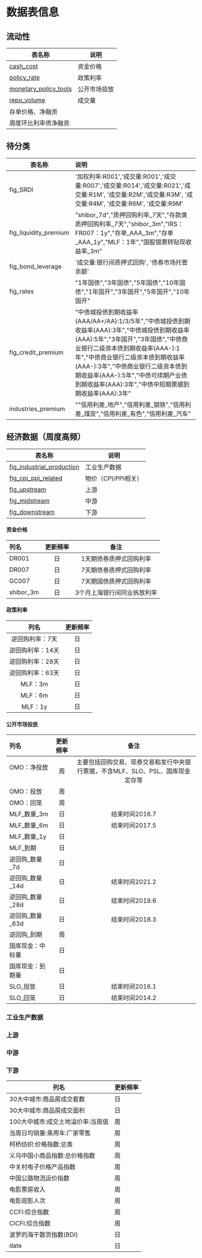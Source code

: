 # 数据表信息



## 流动性

|表名称|说明|
| - | - |
|[cash_cost](#资金价格)|资金价格|
|[policy_rate](#政策利率)|政策利率|
|[monetary_policy_tools](#公开市场投放)|公开市场投放|
|[repo_volume]()|成交量|
|存单价格、净融资||
|周度环比利率债净融资||

## 待分类
|表名称|说明|
| - | :-- |
|fig_SRDI|'加权利率:R001','成交量:R001','成交量:R007','成交量:R014','成交量:R021','成交量:R1M', '成交量:R2M','成交量:R3M', '成交量:R4M', '成交量:R6M', '成交量:R9M'|
|fig_liquidity_premium|"shibor_7d","质押回购利率_7天","存款类质押回购利率_7天","shibor_3m","IRS：FR007：1y","存单_AAA_3m","存单_AAA_1y","MLF：1年","国股银票转贴现收益率_3m"|
|fig_bond_leverage|'成交量:银行间质押式回购', '债券市场托管余额'|
|fig_rates|"1年国债","3年国债","5年国债","10年国债","1年国开","3年国开","5年国开","10年国开"|
|fig_credit_premium|"中债城投债到期收益率(AAA/AA+/AA):1/3/5年","中债城投债到期收益率(AAA):3年","中债城投债到期收益率(AAA):5年","3年国开","3年国债","中债商业银行二级资本债到期收益率(AAA-):1年","中债商业银行二级资本债到期收益率(AAA-):3年","中债商业银行二级资本债到期收益率(AAA-):5年","中债可续期产业债到期收益率(AAA):3年","中债中短期票据到期收益率(AAA):3年"|
|industries_premium|""信用利差_地产","信用利差_钢铁","信用利差_煤炭","信用利差_有色","信用利差_汽车"|


## 经济数据（周度高频）

|表名称|说明|
| - | - |
|[fig_industrial_production](tables/industrial_production)|工业生产数据|
|[fig_cpi_ppi_related](tables/cpi_ppi_related)|物价（CPI/PPI相关）|
|[fig_upstream](tables/upstream)|上游|
|[fig_midstream](tables/midstream)|中游|
|[fig_downstream](#下游)|下游|



#### 资金价格
列名 | 更新频率|备注
:--|:-:|:-:
DR001|日|1天期债券质押式回购利率
DR007|日|7天期债券质押式回购利率
GC007|日|7天期国债质押式回购利率
shibor_3m|日|3个月上海银行间同业拆放利率

#### 政策利率
|列名 | 更新频率|
|:-:|:-:|
|逆回购利率：7天|日|
|逆回购利率：14天|日|
|逆回购利率：28天|日|
|逆回购利率：63天|日|
|MLF：3m|日|
|MLF：6m|日|
|MLF：1y|日|






#### 公开市场投放
列名 | 更新频率|备注
:--|:-:|:-:
OMO：净投放 &nbsp; &nbsp; &nbsp; &nbsp; &nbsp; &nbsp; &nbsp; &nbsp;  |周 | 主要包括回购交易、现券交易和发行中央银行票据，不含MLF、SLO、PSL、国库现金定存等
OMO：投放 | 周       |
OMO：回笼 | 周       |
MLF\_数量\_3m | 日  |结束时间2016.7
MLF\_数量\_6m | 日   |结束时间2017.5
MLF\_数量\_1y | 日       |
MLF\_到期| 日       |
逆回购\_数量\_7d  | 日       |
逆回购\_数量\_14d | 日       |结束时间2021.2
逆回购\_数量\_28d | 日       |结束时间2019.6
逆回购\_数量\_63d | 日       |结束时间2018.3
逆回购\_到期 | 周       |
国库现金：中标量 | 日       |
国库现金：到期量 | 日       |
SLO\_投放 | 日       |结束时间2016.1
SLO\_回笼 | 日       |结束时间2014.2





### 工业生产数据

### 上游		

### 中游

### 下游

| 列名                              | 更新频率 |
| --------------------------------- | -------- |
| 30大中城市:商品房成交套数         | 日       |
| 30大中城市:商品房成交面积         | 日       |
| 100大中城市:成交土地溢价率:当周值 | 周       |
| 当周日均销量:乘用车:厂家零售      | 周       |
| 柯桥纺织:价格指数:总类            | 周       |
| 义乌中国小商品指数:总价格指数     | 周       |
| 中关村电子价格产品指数            | 周       |
| 中国公路物流运价指数              | 周       |
| 电影票房收入                      | 周       |
| 电影观影人次                      | 周       |
| CCFI:综合指数                     | 周       |
| CICFI:综合指数                    | 周       |
| 波罗的海干散货指数(BDI)           | 日       |
| date                              | 日       |